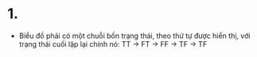 # 1.

- Biểu đồ phải có một chuỗi bốn trạng thái, theo thứ tự được hiển thị, với trạng thái cuối
lặp lại chính nó: TT -> FT -> FF -> TF -> TF